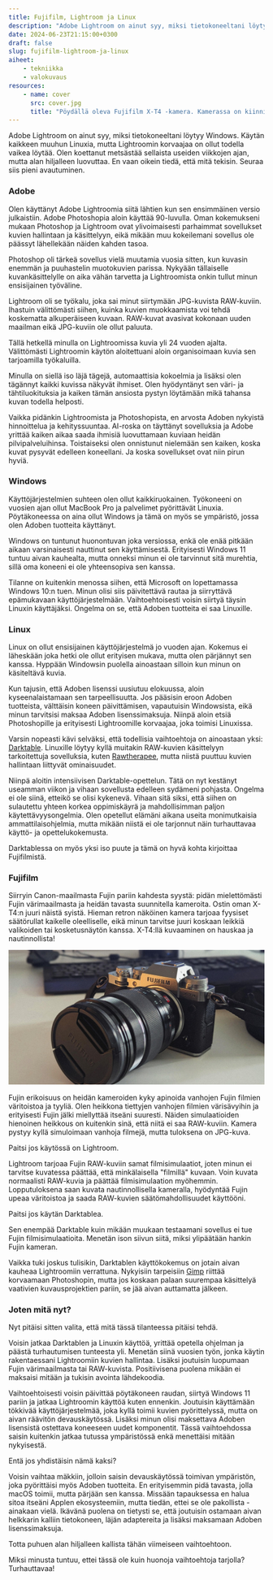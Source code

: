 ```yaml
---
title: Fujifilm, Lightroom ja Linux
description: "Adobe Lightroom on ainut syy, miksi tietokoneeltani löytyy Windows. Käytän kaikkeen muuhun Linuxia, mutta Lightroomin korvaajaa on ollut todella vaikea löytää."
date: 2024-06-23T21:15:00+0300
draft: false
slug: fujifilm-lightroom-ja-linux
aiheet:
    - tekniikka
    - valokuvaus
resources:
    - name: cover
      src: cover.jpg
      title: "Pöydällä oleva Fujifilm X-T4 -kamera. Kamerassa on kiinni 16-55 mm zoom-linssi. Kameran rungossa on perinteisten filmikameroiden tyyliin pyöritettävät säätörullat, joista voi säätää valotusaikaa, aukkoa sekä herkkyyttä. Kameran alaosa on tummaa nahkamaista materiaa ja yläosa harmaata mattapintaista metallia."
---
```

Adobe Lightroom on ainut syy, miksi tietokoneeltani löytyy Windows. Käytän kaikkeen muuhun Linuxia, mutta Lightroomin korvaajaa on ollut todella vaikea löytää. Olen koettanut metsästää sellaista useiden viikkojen ajan, mutta alan hiljalleen luovuttaa. En vaan oikein tiedä, että mitä tekisin. Seuraa siis pieni avautuminen.

<!--more-->

### Adobe

Olen käyttänyt Adobe Lightroomia siitä lähtien kun sen ensimmäinen versio julkaistiin. Adobe Photoshopia aloin käyttää 90-luvulla. Oman kokemukseni mukaan Photoshop ja Lightroom ovat ylivoimaisesti parhaimmat sovellukset kuvien hallintaan ja käsittelyyn, eikä mikään muu kokeilemani sovellus ole päässyt lähellekään näiden kahden tasoa.

Photoshop oli tärkeä sovellus vielä muutamia vuosia sitten, kun kuvasin enemmän ja puuhastelin muotokuvien parissa. Nykyään tällaiselle kuvankäsittelylle on aika vähän tarvetta ja Lightroomista onkin tullut minun ensisijainen työväline.

Lightroom oli se työkalu, joka sai minut siirtymään JPG-kuvista RAW-kuviin. Ihastuin välittömästi siihen, kuinka kuvien muokkaamista voi tehdä koskematta alkuperäiseen kuvaan. RAW-kuvat avasivat kokonaan uuden maailman eikä JPG-kuviin ole ollut paluuta.

Tällä hetkellä minulla on Lightroomissa kuvia yli 24 vuoden ajalta. Välittömästi Lightroomin käytön aloitettuani aloin organisoimaan kuvia sen tarjoamilla työkaluilla.

Minulla on siellä iso läjä tägejä, automaattisia kokoelmia ja lisäksi olen tägännyt kaikki kuvissa näkyvät ihmiset. Olen hyödyntänyt sen väri- ja tähtiluokituksia ja kaiken tämän ansiosta pystyn löytämään mikä tahansa kuvan todella helposti.

Vaikka pidänkin Lightroomista ja Photoshopista, en arvosta Adoben nykyistä hinnoittelua ja kehityssuuntaa. AI-roska on täyttänyt sovelluksia ja Adobe yrittää kaiken aikaa saada ihmisiä luovuttamaan kuviaan heidän pilvipalveluihinsa. Toistaiseksi olen onnistunut nielemään sen kaiken, koska kuvat pysyvät edelleen koneellani. Ja koska sovellukset ovat niin pirun hyviä.


### Windows

Käyttöjärjestelmien suhteen olen ollut kaikkiruokainen. Työkoneeni on vuosien ajan ollut MacBook Pro ja palvelimet pyörittävät Linuxia. Pöytäkoneessa on aina ollut Windows ja tämä on myös se ympäristö, jossa olen Adoben tuotteita käyttänyt.

Windows on tuntunut huonontuvan joka versiossa, enkä ole enää pitkään aikaan varsinaisesti nauttinut sen käyttämisestä. Erityisesti Windows 11 tuntuu aivan kauhealta, mutta onneksi minun ei ole tarvinnut sitä murehtia, sillä oma koneeni ei ole yhteensopiva sen kanssa.

Tilanne on kuitenkin menossa siihen, että Microsoft on lopettamassa Windows 10:n tuen. Minun olisi siis päivitettävä rautaa ja siirryttävä epämukavaan käyttöjärjestelmään. Vaihtoehtoisesti voisin siirtyä täysin Linuxin käyttäjäksi. Ongelma on se, että Adoben tuotteita ei saa Linuxille.

### Linux

Linux on ollut ensisijainen käyttöjärjestelmä jo vuoden ajan. Kokemus ei läheskään joka hetki ole ollut erityisen mukava, mutta olen pärjännyt sen kanssa. Hyppään Windowsin puolella ainoastaan silloin kun minun on käsiteltävä kuvia.

Kun tajusin, että Adoben lisenssi uusiutuu elokuussa, aloin kyseenalaistamaan sen tarpeellisuutta. Jos pääsisin eroon Adoben tuotteista, välttäisin koneen päivittämisen, vapautuisin Windowsista, eikä minun tarvitsisi maksaa Adoben lisenssimaksuja. Niinpä aloin etsiä Photoshopille ja erityisesti Lightroomille korvaajaa, joka toimisi Linuxissa.

Varsin nopeasti kävi selväksi, että todellisia vaihtoehtoja on ainoastaan yksi: [Darktable](https://www.darktable.org/). Linuxille löytyy kyllä muitakin RAW-kuvien käsittelyyn tarkoitettuja sovelluksia, kuten [Rawtherapee](http://rawtherapee.com/), mutta niistä puuttuu kuvien hallintaan liittyvät ominaisuudet.

Niinpä aloitin intensiivisen Darktable-opettelun. Tätä on nyt kestänyt useamman viikon ja vihaan sovellusta edelleen sydämeni pohjasta. Ongelma ei ole siinä, etteikö se olisi kykenevä. Vihaan sitä siksi, että siihen on sulautettu yhteen korkea oppimiskäyrä ja mahdollisimman paljon käytettävyysongelmia. Olen opetellut elämäni aikana useita monimutkaisia ammattilaisohjelmia, mutta mikään niistä ei ole tarjonnut näin turhauttavaa käyttö- ja opettelukokemusta.

Darktablessa on myös yksi iso puute ja tämä on hyvä kohta kirjoittaa Fujifilmistä.

### Fujifilm

Siirryin Canon-maailmasta Fujin pariin kahdesta syystä: pidän mielettömästi Fujin värimaailmasta ja heidän tavasta suunnitella kameroita. Ostin oman X-T4:n juuri näistä syistä. Hieman retron näköinen kamera tarjoaa fyysiset säätörullat kaikelle oleelliselle, eikä minun tarvitse juuri koskaan leikkiä valikoiden tai kosketusnäytön kanssa. X-T4:llä kuvaaminen on hauskaa ja nautinnollista!

![Pöydällä oleva Fujifilm X-T4 -kamera. Kamerassa on kiinni 16-55 mm zoom-linssi. Kameran rungossa on perinteisten filmikameroiden tyyliin pyöritettävät säätörullat, joista voi säätää valotusaikaa, aukkoa sekä herkkyyttä. Kameran alaosa on tummaa nahkamaista materiaa ja yläosa harmaata mattapintaista metallia.](cover.jpg "Fujifilm X-T4 -kameran retrotyyli ja fyysiset säätörullat ovat kuin luotuja minulle.")

Fujin erikoisuus on heidän kameroiden kyky apinoida vanhojen Fujin filmien väritoistoa ja tyyliä. Olen heikkona tiettyjen vanhojen filmien värisävyihin ja erityisesti Fujin jälki miellyttää itseäni suuresti. Näiden simulaatioiden hienoinen heikkous on kuitenkin sinä, että niitä ei saa RAW-kuviin. Kamera pystyy kyllä simuloimaan vanhoja filmejä, mutta tuloksena on JPG-kuva.

Paitsi jos käytössä on Lightroom.

Lightroom tarjoaa Fujin RAW-kuviin samat filmisimulaatiot, joten minun ei tarvitse kuvatessa päättää, että minkälaisella "filmillä" kuvaan. Voin kuvata normaalisti RAW-kuvia ja päättää filmisimulaation myöhemmin. Lopputuloksena saan kuvata nautinnollisella kameralla, hyödyntää Fujin upeaa väritoistoa ja saada RAW-kuvien säätömahdollisuudet käyttööni.

Paitsi jos käytän Darktablea.

Sen enempää Darktable kuin mikään muukaan testaamani sovellus ei tue Fujin filmisimulaatioita. Menetän ison siivun siitä, miksi ylipäätään hankin Fujin kameran.

Vaikka tuki joskus tulisikin, Darktablen käyttökokemus on jotain aivan kauheaa Lightroomiin verrattuna. Nykyisiin tarpeisiin [Gimp](https://www.gimp.org/) riittää korvaamaan Photoshopin, mutta jos koskaan palaan suurempaa käsittelyä vaativien kuvausprojektien pariin, se jää aivan auttamatta jälkeen.

### Joten mitä nyt?

Nyt pitäisi sitten valita, että mitä tässä tilanteessa pitäisi tehdä.

Voisin jatkaa Darktablen ja Linuxin käyttöä, yrittää opetella ohjelman ja päästä turhautumisen tunteesta yli. Menetän siinä vuosien työn, jonka käytin rakentaessani Lightroomiin kuvien hallintaa. Lisäksi joutuisin luopumaan Fujin värimaailmasta tai RAW-kuvista. Positiivisena puolena mikään ei maksaisi mitään ja tukisin avointa lähdekoodia.

Vaihtoehtoisesti voisin päivittää pöytäkoneen raudan, siirtyä Windows 11 pariin ja jatkaa Lightroomin käyttöä kuten ennenkin. Joutuisin käyttämään tökkivää käyttöjärjestelmää, joka kyllä toimii kuvien pyörittelyssä, mutta on aivan räävitön devauskäytössä. Lisäksi minun olisi maksettava Adoben lisensistä ostettava koneeseen uudet komponentit. Tässä vaihtoehdossa saisin kuitenkin jatkaa tutussa ympäristössä enkä menettäisi mitään nykyisestä.

Entä jos yhdistäisin nämä kaksi?

Voisin vaihtaa mäkkiin, jolloin saisin devauskäytössä toimivan ympäristön, joka pyörittäisi myös Adoben tuotteita. En erityisemmin pidä tavasta, jolla macOS toimii, mutta pärjään sen kanssa. Missään tapauksessa en halua sitoa itseäni Applen ekosysteemiin, mutta tiedän, ettei se ole pakollista - ainakaan vielä. Ikävänä puolena on tietysti se, että joutuisin ostamaan aivan helkkarin kalliin tietokoneen, läjän adaptereita ja lisäksi maksamaan Adoben lisenssimaksuja.

Totta puhuen alan hiljalleen kallista tähän viimeiseen vaihtoehtoon.

Miksi minusta tuntuu, ettei tässä ole kuin huonoja vaihtoehtoja tarjolla? Turhauttavaa!





